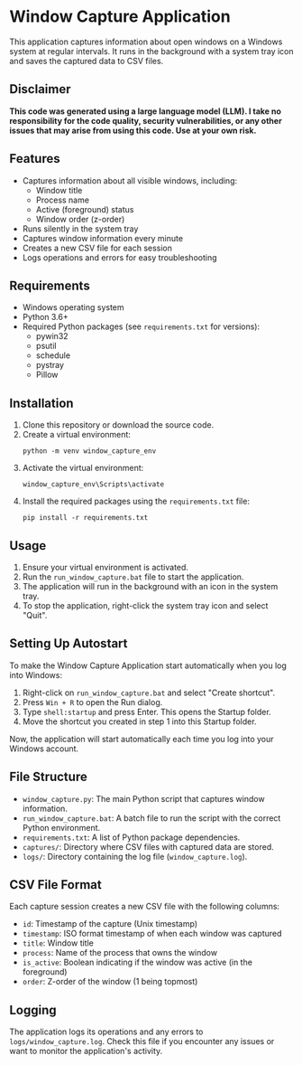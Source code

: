 # Window Capture Application

This application captures information about open windows on a Windows system at regular intervals. It runs in the background with a system tray icon and saves the captured data to CSV files.

## Disclaimer

**This code was generated using a large language model (LLM). I take no responsibility for the code quality, security vulnerabilities, or any other issues that may arise from using this code. Use at your own risk.**

## Features

- Captures information about all visible windows, including:
  - Window title
  - Process name
  - Active (foreground) status
  - Window order (z-order)
- Runs silently in the system tray
- Captures window information every minute
- Creates a new CSV file for each session
- Logs operations and errors for easy troubleshooting

## Requirements

- Windows operating system
- Python 3.6+
- Required Python packages (see `requirements.txt` for versions):
  - pywin32
  - psutil
  - schedule
  - pystray
  - Pillow

## Installation

1. Clone this repository or download the source code.
2. Create a virtual environment:
   ```
   python -m venv window_capture_env
   ```
3. Activate the virtual environment:
   ```
   window_capture_env\Scripts\activate
   ```
4. Install the required packages using the `requirements.txt` file:
   ```
   pip install -r requirements.txt
   ```

## Usage

1. Ensure your virtual environment is activated.
2. Run the `run_window_capture.bat` file to start the application.
3. The application will run in the background with an icon in the system tray.
4. To stop the application, right-click the system tray icon and select "Quit".

## Setting Up Autostart

To make the Window Capture Application start automatically when you log into Windows:

1. Right-click on `run_window_capture.bat` and select "Create shortcut".
2. Press `Win + R` to open the Run dialog.
3. Type `shell:startup` and press Enter. This opens the Startup folder.
4. Move the shortcut you created in step 1 into this Startup folder.

Now, the application will start automatically each time you log into your Windows account.

## File Structure

- `window_capture.py`: The main Python script that captures window information.
- `run_window_capture.bat`: A batch file to run the script with the correct Python environment.
- `requirements.txt`: A list of Python package dependencies.
- `captures/`: Directory where CSV files with captured data are stored.
- `logs/`: Directory containing the log file (`window_capture.log`).

## CSV File Format

Each capture session creates a new CSV file with the following columns:
- `id`: Timestamp of the capture (Unix timestamp)
- `timestamp`: ISO format timestamp of when each window was captured
- `title`: Window title
- `process`: Name of the process that owns the window
- `is_active`: Boolean indicating if the window was active (in the foreground)
- `order`: Z-order of the window (1 being topmost)

## Logging

The application logs its operations and any errors to `logs/window_capture.log`. Check this file if you encounter any issues or want to monitor the application's activity.
